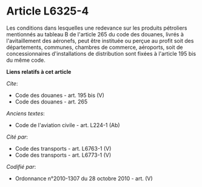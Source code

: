 # Article L6325-4

Les conditions dans lesquelles une redevance sur les produits pétroliers mentionnés au tableau B de l'article 265 du code des
douanes, livrés à l'avitaillement des aéronefs, peut être instituée ou perçue au profit soit des départements, communes,
chambres de commerce, aéroports, soit de concessionnaires d'installations de distribution sont fixées à l'article 195 bis du
même code.

**Liens relatifs à cet article**

_Cite_:

  - Code des douanes - art. 195 bis (V)
  - Code des douanes - art. 265

_Anciens textes_:

  - Code de l'aviation civile - art. L224-1 (Ab)

_Cité par_:

  - Code des transports - art. L6763-1 (V)
  - Code des transports - art. L6773-1 (V)

_Codifié par_:

  - Ordonnance n°2010-1307 du 28 octobre 2010 - art. (V)
